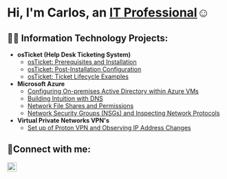 <h1>Hi, I'm Carlos, an <a href="https://linkedin.com/in/Carlos-M-Romero">IT Professional</a>☺</h1>

<h2>👨‍💻 Information Technology Projects:</h2>

- <b>osTicket (Help Desk Ticketing System)</b>
  - [osTicket: Prerequisites and Installation](https://github.com/carlos-m-romero/osticket-prereqs)
  - [osTicket: Post-Installation Configuration](https://github.com/carlos-m-romero/post-install-config)
  - [osTicket: Ticket Lifecycle Examples](https://github.com/carlos-m-romero/ticket-lifecycle)
- <b>Microsoft Azure</b>
  - [Configuring On-premises Active Directory within Azure VMs](https://github.com/carlos-m-romero/Azure-AD-On-Premises-Config)
  - [Building Intuition with DNS](https://github.com/carlos-m-romero/BuildingIntuitionWithDNS)
  - [Network File Shares and Permissions](https://github.com/carlos-m-romero/NetworkFileSharesAndPermissions)
  - [Network Security Groups (NSGs) and Inspecting Network Protocols](https://github.com/carlos-m-romero/azure-network-protocols)
- <b>Virtual Private Networks VPN's</b>
  - [Set up of Proton VPN and Observing IP Address Changes](https://github.com/carlos-m-romero/Virtual_Private_Network_VPN_IP_Address_Observations)

<h2>🤳Connect with me:</h2>


[<img align="left" alt="Josh | LinkedIn" width="22px" src="https://cdn.jsdelivr.net/npm/simple-icons@v3/icons/linkedin.svg" />][linkedin]



[linkedin]: https://linkedin.com/in/Carlos-M-Romero
